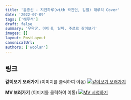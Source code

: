 ```yaml
---
title: '윤종신 - 지친하루(with 곽진언, 김필) 해루석 Cover'
date: '2022-07-09'
tags: ['해루석']
draft: false
summary: '우왁굳, 아이네, 릴파, 주르르 같이보기'
images: []
layout: PostLayout
canonicalUrl:
authors: ['woolan']
---
```


## 링크

**같이보기 보러가기** (이미지를 클릭하여 이동)
[![같이보기 보러가기](https://cdn.discordapp.com/attachments/1136601898116464710/1137050327938506852/logo.png)](https://cafe.naver.com/steamindiegame/6815933)

**MV 보러가기** (이미지를 클릭하여 이동)
[![MV 시청하기](https://i.ytimg.com/vi/H_W_u4q5KuQ/maxresdefault.jpg)](https://youtu.be/H_W_u4q5KuQ)
